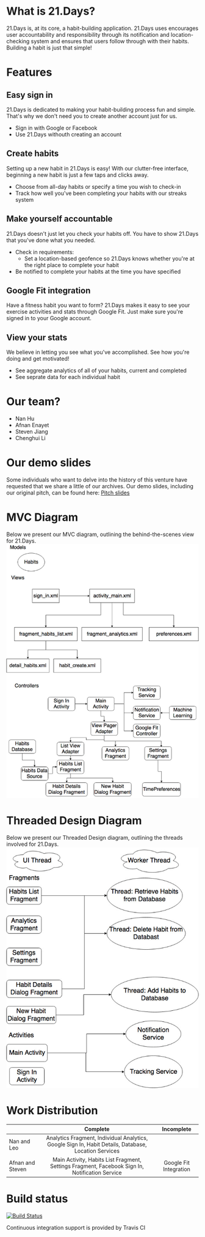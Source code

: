 # What is 21.Days?
21.Days is, at its core, a habit-building application. 21.Days uses encourages user accountability and responsibility through its notification and location-checking system and ensures that users follow through with their habits. Building a habit is just that simple!

# Features
## Easy sign in
21.Days is dedicated to making your habit-building process fun and simple. That's why we don't need you to create another account just for us. 
- Sign in with Google or Facebook
- Use 21.Days withouth creating an account

## Create habits
Setting up a new habit in 21.Days is easy! With our clutter-free interface, beginning a new habit is just a few taps and clicks away.
- Choose from all-day habits or specify a time you wish to check-in
- Track how well you've been completing your habits with our streaks system

## Make yourself accountable
21.Days doesn't just let you check your habits off. You have to show 21.Days that you've done what you needed.
- Check in requirements:
    - Set a location-based geofence so 21.Days knows whether you're at the right place to complete your habit
- Be notified to complete your habits at the time you have specified

## Google Fit integration
Have a fitness habit you want to form? 21.Days makes it easy to see your exercise activities and stats through Google Fit. Just make sure you're signed in to your Google account.

## View your stats
We believe in letting you see what you've accomplished. See how you're doing and get motivated!
- See aggregate analytics of all of your habits, current and completed
- See seprate data for each individual habit

# Our team?
- Nan Hu
- Afnan Enayet
- Steven Jiang
- Chenghui Li

# Our demo slides
Some individuals who want to delve into the history of this venture have requested that we share a little of our archives. Our demo slides, including our original pitch, can be found here:
[Pitch slides](https://docs.google.com/presentation/d/1LqYHAFYNit3Wd_bE9uATRXGYYwExH9Xo0qOO0rtN3oY/edit#slide=id.p)

# MVC Diagram
Below we present our MVC diagram, outlining the behind-the-scenes view for 21.Days.
![alt text](https://github.com/afnanenayet/21.Days/blob/master/docs/images/MVC.jpg?raw=true)

# Threaded Design Diagram
Below we present our Threaded Design diagram, outlining the threads involved for 21.Days.
![alt text](https://raw.githubusercontent.com/afnanenayet/21.Days/master/docs/images/Threaded%20Design%20Diagram.jpg?token=ARpKatSv5jIV2uj72_uUYUCM0YRruv9tks5Yxi5awA%3D%3D)


# Work Distribution

|               | Complete      | Incomplete  |
| ------------- |:-------------:| :------:|
| Nan and Leo   | Analytics Fragment, Individual Analytics, Google Sign In, Habit Details, Database, Location Services |   |
| Afnan and Steven | Main Activity, Habits List Fragment, Settings Fragment, Facebook Sign In, Notification Service   |   Google Fit Integration |

# Build status
[![Build Status](https://travis-ci.com/afnanenayet/21.Days.svg?token=QtxzrX3Qc2BDQfwx8D1K&branch=master)](https://travis-ci.com/afnanenayet/21.Days)

Continuous integration support is provided by Travis CI

